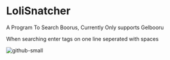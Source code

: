 # LoliSnatcher
A Program To Search Boorus, Currently Only supports Gelbooru

When searching enter tags on one line seperated with spaces

![github-small](https://i.imgur.com/8ow7pTe.png)
